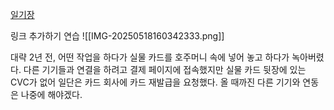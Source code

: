 [일기장](https://www.yes24.com/product/search?domain=BOOK&query=%25EC%2598%25B5%25EC%258B%259C%25EB%2594%2594%25EC%2596%25B8)

링크 추가하기 연습
![[IMG-20250518160342333.png]]

대략 2년 전, 어떤 작업을 하다가 실물 카드를 호주머니 속에 넣어 놓고 하다가 녹아버렸다.
다른 기기들과 연결을 하려고 결제 페이지에 접속했지만 실물 카드 뒷장에 있는 CVC가 없어 일단은 카드 회사에 카드 재발급을 요청했다. 올 때까진 다른 기기와 연동은 나중에 해야겠다.
